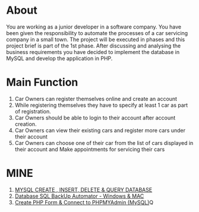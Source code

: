 # About 
You are working as a junior developer in a software company. You have been given the responsibility to automate the processes of a car servicing company in a small town. The project will be executed in phases and this project brief is part of the 1st phase.
After discussing and analysing the business requirements you have decided to implement the database in MySQL and develop the application in PHP.

# Main Function 
1. Car Owners can register themselves online and create an account
  1. While registering themselves they have to specify at least 1 car as part of registration.
2. Car Owners should be able to login to their account after account creation.
  2. Car Owners can view their existing cars and register more cars under their account
3. Car Owners can choose one of their car from the list of cars displayed in their account and Make appointments for servicing their cars

# MINE 
1. [MYSQL CREATE , INSERT, DELETE & QUERY DATABASE](https://gist.github.com/yclim95/0d54262eacb3c9b8a2d29339fd7e13d9)
2. [Database SQL BackUp Automator - Windows & MAC](https://gist.github.com/yclim95/112c2f92a1f5ea688dadafdb2c3b7772)
3. [Create PHP Form & Connect to PHPMYAdmin (MySQL)](https://gist.github.com/yclim95/7e18aedb95a6688da27378ab022c52af)Q